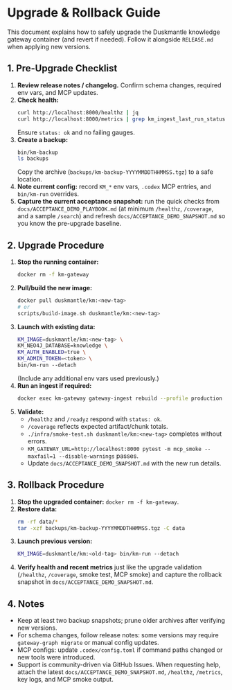 # Upgrade & Rollback Guide

This document explains how to safely upgrade the Duskmantle knowledge gateway container (and revert if needed). Follow it alongside `RELEASE.md` when applying new versions.

## 1. Pre-Upgrade Checklist
1. **Review release notes / changelog.** Confirm schema changes, required env vars, and MCP updates.
2. **Check health:**
   ```bash
   curl http://localhost:8000/healthz | jq
   curl http://localhost:8000/metrics | grep km_ingest_last_run_status
   ```
   Ensure `status: ok` and no failing gauges.
3. **Create a backup:**
   ```bash
   bin/km-backup
   ls backups
   ```
   Copy the archive (`backups/km-backup-YYYYMMDDTHHMMSS.tgz`) to a safe location.
4. **Note current config:** record `KM_*` env vars, `.codex` MCP entries, and `bin/km-run` overrides.
5. **Capture the current acceptance snapshot:** run the quick checks from `docs/ACCEPTANCE_DEMO_PLAYBOOK.md` (at minimum `/healthz`, `/coverage`, and a sample `/search`) and refresh `docs/ACCEPTANCE_DEMO_SNAPSHOT.md` so you know the pre-upgrade baseline.

## 2. Upgrade Procedure
1. **Stop the running container:**
   ```bash
   docker rm -f km-gateway
   ```
2. **Pull/build the new image:**
   ```bash
   docker pull duskmantle/km:<new-tag>
   # or
   scripts/build-image.sh duskmantle/km:<new-tag>
   ```
3. **Launch with existing data:**
   ```bash
   KM_IMAGE=duskmantle/km:<new-tag> \
   KM_NEO4J_DATABASE=knowledge \
   KM_AUTH_ENABLED=true \
   KM_ADMIN_TOKEN=<token> \
   bin/km-run --detach
   ```
   (Include any additional env vars used previously.)
4. **Run an ingest if required:**
   ```bash
   docker exec km-gateway gateway-ingest rebuild --profile production
   ```
5. **Validate:**
   - `/healthz` and `/readyz` respond with `status: ok`.
   - `/coverage` reflects expected artifact/chunk totals.
   - `./infra/smoke-test.sh duskmantle/km:<new-tag>` completes without errors.
   - `KM_GATEWAY_URL=http://localhost:8000 pytest -m mcp_smoke --maxfail=1 --disable-warnings` passes.
   - Update `docs/ACCEPTANCE_DEMO_SNAPSHOT.md` with the new run details.

## 3. Rollback Procedure
1. **Stop the upgraded container:** `docker rm -f km-gateway`.
2. **Restore data:**
   ```bash
   rm -rf data/*
   tar -xzf backups/km-backup-YYYYMMDDTHHMMSS.tgz -C data
   ```
3. **Launch previous version:**
   ```bash
   KM_IMAGE=duskmantle/km:<old-tag> bin/km-run --detach
   ```
4. **Verify health and recent metrics** just like the upgrade validation (`/healthz`, `/coverage`, smoke test, MCP smoke) and capture the rollback snapshot in `docs/ACCEPTANCE_DEMO_SNAPSHOT.md`.

## 4. Notes
- Keep at least two backup snapshots; prune older archives after verifying new versions.
- For schema changes, follow release notes: some versions may require `gateway-graph migrate` or manual config updates.
- MCP configs: update `.codex/config.toml` if command paths changed or new tools were introduced.
- Support is community-driven via GitHub Issues. When requesting help, attach the latest `docs/ACCEPTANCE_DEMO_SNAPSHOT.md`, `/healthz`, `/metrics`, key logs, and MCP smoke output.
